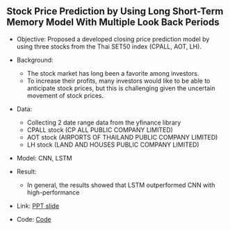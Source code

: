 ## Stock Price Prediction by Using Long Short-Term Memory Model With Multiple Look Back Periods  
- Objective: Proposed a developed closing price prediction model by using three stocks from the Thai SET50 index (CPALL, AOT, LH).  
- Background:   
	- The stock market has long been a favorite among investors.  
	- To increase their profits, many investors would like to be able to anticipate stock prices, but this is challenging given the uncertain movement of stock prices.  
- Data:   
	- Collecting 2 date range data from the yfinance library  
	- CPALL stock (CP ALL PUBLIC COMPANY LIMITED)   
	- AOT stock (AIRPORTS OF THAILAND PUBLIC COMPANY LIMITED)  
	- LH stock (LAND AND HOUSES PUBLIC COMPANY LIMITED)  
  
- Model: CNN, LSTM  
- Result:   
	- In general, the results showed that LSTM outperformed CNN with high-performance  
- Link: [PPT slide]()  
- Code: [Code]() 
